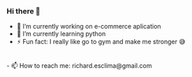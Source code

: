 ### Hi there 👋

- 🔭 I’m currently working on e-commerce aplication
- 🌱 I’m currently learning python
- ⚡ Fun fact: I really like go to gym and make me stronger :sweat_smile:
<!-- 👯 I’m looking to collaborate on ...
- 🤔 I’m looking for help with ...
- 💬 Ask me about ...--!>
<!-- 😄 Pronouns: ...--!>
</br>
- 📫 How to reach me: richard.esclima@gmail.com


